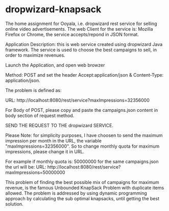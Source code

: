 # dropwizard-knapsack
The home assignment for Ooyala, i.e. dropwizard rest service for selling online video advertisements. 
The web Client for the service is: Mozilla Firefox  or Chrome, the service accepts/repond in JSON format.

Application Description: 
this is web service created using dropwizard Java framework. The service is used to choose the best campaigns to sell, in order to maximize revenues. 

Launch the Application, and open web browzer

Method: POST and set the header Accept:application/json & Content-Type: application/json.

The problem is defined as: 


URL: http://localhost:8080/rest/service?maxImpressions=32356000


For Body of POST, please copy and paste the campaigns.json content in body section of request method.  


SEND THE REQUEST TO THE dropwizard SERVICE. 



Please Note: 
for simplicity purposes, I have choosen to send the maximum impression per month in the URL,
the variable "maxImpressions=32356000". So to change monthly quota for maximum impressions, please change it in URL. 

For example if monthly quota is: 50000000 for the same campaigns.json the url will be: 
URL: http://localhost:8080/rest/service?maxImpressions=50000000

This problem of finding the best possible mix of campaigns for maximum revenue, is the famous Unbounded KnapSack Problem with duplicate items allowed. The problem is addressed by using dynamic programming approach by calculating the sub optimal knapsacks, until getting the best solution.   





